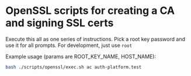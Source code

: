 # OpenSSL scripts for creating a CA and signing SSL certs

Execute this all as one series of instructions. Pick a root key password and use it for all prompts. 
For development, just use `root`

Example usage (params are ROOT_KEY_NAME, HOST_NAME): 
```bash 
bash ./scripts/openssl/exec.sh ac auth-platform.test
```

